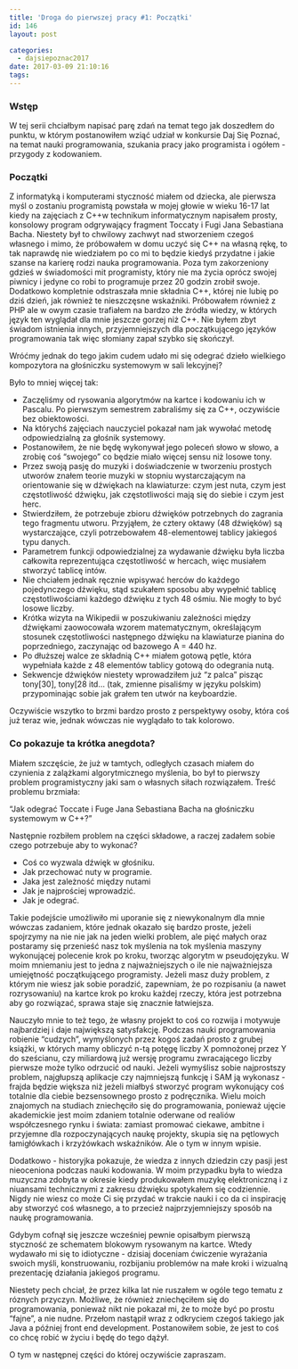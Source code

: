 ```yaml
---
title: 'Droga do pierwszej pracy #1: Początki'
id: 146
layout: post

categories:
  - dajsiepoznac2017
date: 2017-03-09 21:10:16
tags:
---
```


### Wstęp

W tej serii chciałbym napisać parę zdań na temat tego jak doszedłem do punktu, w którym postanowiłem wziąć udział w konkursie Daj Się Poznać, na temat nauki programowania, szukania pracy jako programista i ogółem - przygody z kodowaniem.

### Początki

Z informatyką i komputerami styczność miałem od dziecka, ale pierwsza myśl o zostaniu programistą powstała w mojej głowie w wieku 16-17 lat kiedy na zajęciach z C++w technikum informatycznym napisałem prosty, konsolowy program odgrywający fragment Toccaty i Fugi Jana Sebastiana Bacha. Niestety był to chwilowy zachwyt nad stworzeniem czegoś własnego i mimo, że próbowałem w domu uczyć się C++ na własną rękę, to tak naprawdę nie wiedziałem po co mi to będzie kiedyś przydatne i jakie szanse na karierę rodzi nauka programowania. Poza tym zakorzeniony gdzieś w świadomości mit programisty, który nie ma życia oprócz swojej piwnicy i jedyne co robi to programuje przez 20 godzin zrobił swoje. Dodatkowo kompletnie odstraszała mnie składnia C++, której nie lubię po dziś dzień, jak również te nieszczęsne wskaźniki. Próbowałem również z PHP ale w owym czasie trafiałem na bardzo złe źródła wiedzy, w których język ten wyglądał dla mnie jeszcze gorzej niż C++. Nie byłem zbyt świadom istnienia innych, przyjemniejszych dla początkującego języków programowania tak więc słomiany zapał szybko się skończył.

Wróćmy jednak do tego jakim cudem udało mi się odegrać dzieło wielkiego kompozytora na głośniczku systemowym w sali lekcyjnej?

Było to mniej więcej tak:
- Zaczęliśmy od rysowania algorytmów na kartce i kodowaniu ich w Pascalu. Po pierwszym semestrem zabraliśmy się za C++, oczywiście bez obiektowości.
- Na którychś zajęciach nauczyciel pokazał nam jak wywołać metodę odpowiedzialną za głośnik systemowy.
- Postanowiłem, że nie będę wykonywał jego poleceń słowo w słowo, a zrobię coś “swojego” co będzie miało więcej sensu niż losowe tony.
- Przez swoją pasję do muzyki i doświadczenie w tworzeniu prostych utworów znałem teorie muzyki w stopniu wystarczającym na orientowanie się w dźwiękach na klawiaturze: czym jest nuta, czym jest częstotliwość dźwięku, jak częstotliwości mają się do siebie i czym jest herc.
- Stwierdziłem, że potrzebuje zbioru dźwięków potrzebnych do zagrania tego fragmentu utworu. Przyjąłem, że cztery oktawy (48 dźwięków) są wystarczające, czyli potrzebowałem 48-elementowej tablicy jakiegoś typu danych.
- Parametrem funkcji odpowiedzialnej za wydawanie dźwięku była liczba całkowita reprezentująca częstotliwość w hercach, więc musiałem stworzyć tablicę intów.
- Nie chciałem jednak ręcznie wpisywać herców do każdego pojedynczego dźwięku, stąd szukałem sposobu aby wypełnić tablicę częstotliwościami każdego dźwięku z tych 48 ośmiu. Nie mogły to być losowe liczby.
- Krótka wizyta na Wikipedii w poszukiwaniu zależności między dźwiękami zaowocowała wzorem matematycznym, określającym stosunek częstotliwości następnego dźwięku na klawiaturze pianina do poprzedniego, zaczynając od bazowego A = 440 hz.
- Po dłuższej walce ze składnią C++ miałem gotową pętle, która wypełniała każde z 48 elementów tablicy gotową do odegrania nutą.
- Sekwencje dźwięków niestety wprowadziłem już “z palca” pisząc tony[30], tony[28 itd… (tak, zmienne pisaliśmy w języku polskim) przypominając sobie jak grałem ten utwór na keyboardzie.

Oczywiście wszytko to brzmi bardzo prosto z perspektywy osoby, która coś już teraz wie, jednak wówczas nie wyglądało to tak kolorowo.

### Co pokazuje ta krótka anegdota?

Miałem szczęście, że już w tamtych, odległych czasach miałem do czynienia z zalążkami algorytmicznego myślenia, bo był to pierwszy problem programistyczny jaki sam o własnych siłach rozwiązałem. Treść problemu brzmiała:

“Jak odegrać Toccate i Fuge Jana Sebastiana Bacha na głośniczku systemowym w C++?”

Następnie rozbiłem problem na części składowe, a raczej zadałem sobie czego potrzebuje aby to wykonać?
- Coś co wyzwala dźwięk w głośniku.
- Jak przechować nuty w programie.
- Jaka jest zależność między nutami
- Jak je najprościej wprowadzić.
- Jak je odegrać.

Takie podejście umożliwiło mi uporanie się z niewykonalnym dla mnie wówczas zadaniem, które jednak okazało się bardzo proste, jeżeli spojrzymy na nie nie jak na jeden wielki problem, ale pięć małych oraz postaramy się przenieść nasz tok myślenia na tok myślenia maszyny wykonującej polecenie krok po kroku, tworząc algorytm w pseudojęzyku. W moim mniemaniu jest to jedna z najważniejszych o ile nie najważniejsza umiejętność początkującego programisty. Jeżeli masz duży problem, z którym nie wiesz jak sobie poradzić, zapewniam, że po rozpisaniu (a nawet rozrysowaniu) na kartce krok po kroku każdej rzeczy, która jest potrzebna aby go rozwiązać, sprawa staje się znacznie łatwiejsza.

Nauczyło mnie to też tego, że własny projekt to coś co rozwija i motywuje najbardziej i daje największą satysfakcję. Podczas nauki programowania robienie “cudzych”, wymyślonych przez kogoś zadań prosto z grubej książki, w których mamy obliczyć n-tą potęgę liczby X pomnożonej przez Y do sześcianu, czy miliardową już wersję programu zwracającego liczby pierwsze może tylko odrzucić od nauki. Jeżeli wymyślisz sobie najprostszy problem, najgłupszą aplikacje czy najmniejszą funkcję i SAM ją wykonasz - frajda będzie większa niż jeżeli miałbyś stworzyć program wykonujący coś totalnie dla ciebie bezsensownego prosto z podręcznika. Wielu moich znajomych na studiach zniechęciło się do programowania, ponieważ ujęcie akademickie jest moim zdaniem totalnie oderwane od realiów współczesnego rynku i świata: zamiast promować ciekawe, ambitne i przyjemne dla rozpoczynających naukę projekty, skupia się na pętlowych łamigłówkach i krzyżówkach wskaźników. Ale o tym w innym wpisie.

Dodatkowo - historyjka pokazuje, że wiedza z innych dziedzin czy pasji jest nieoceniona podczas nauki kodowania. W moim przypadku była to wiedza muzyczna zdobyta w okresie kiedy produkowałem muzykę elektroniczną i z niuansami technicznymi z zakresu dźwięku spotykałem się codziennie. Nigdy nie wiesz co może Ci się przydać w trakcie nauki i co da ci inspirację aby stworzyć coś własnego, a to przecież najprzyjemniejszy sposób na naukę programowania.

Gdybym cofnął się jeszcze wcześniej pewnie opisałbym pierwszą styczność ze schematem blokowym rysowanym na kartce. Wtedy wydawało mi się to idiotyczne - dzisiaj doceniam ćwiczenie wyrażania swoich myśli, konstruowaniu, rozbijaniu problemów na małe kroki i wizualną prezentację działania jakiegoś programu.

Niestety pech chciał, że przez kilka lat nie ruszałem w ogóle tego tematu z róznych przyczyn. Możliwe, że również zniechęciłem się do programowania, ponieważ nikt nie pokazał mi, że to może być po prostu “fajne”, a nie nudne. Przełom nastąpił wraz z odkryciem czegoś takiego jak Java a później front end development. Postanowiłem sobie, że jest to coś co chcę robić w życiu i będę do tego dążył.

O tym w następnej części do której oczywiście zapraszam.